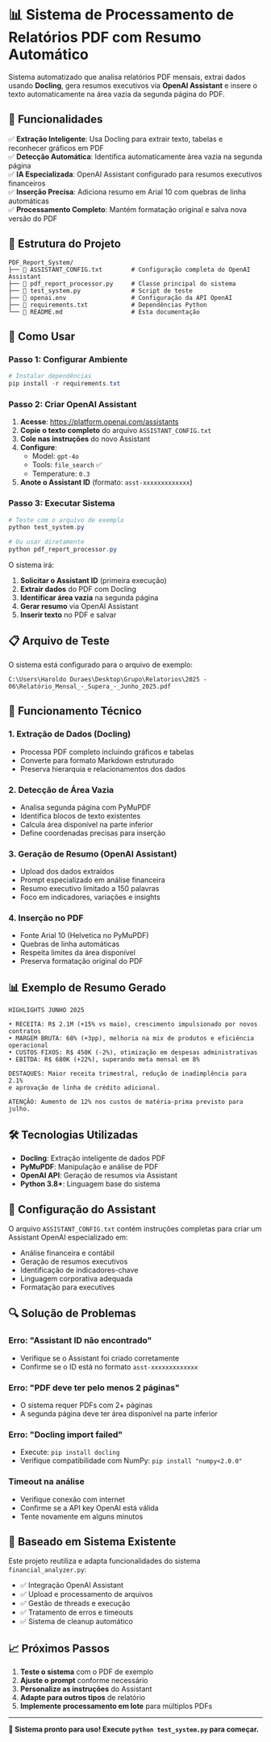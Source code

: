 # 📊 Sistema de Processamento de Relatórios PDF com Resumo Automático

Sistema automatizado que analisa relatórios PDF mensais, extrai dados usando **Docling**, gera resumos executivos via **OpenAI Assistant** e insere o texto automaticamente na área vazia da segunda página do PDF.

## 🎯 Funcionalidades

✅ **Extração Inteligente**: Usa Docling para extrair texto, tabelas e reconhecer gráficos em PDF  
✅ **Detecção Automática**: Identifica automaticamente área vazia na segunda página  
✅ **IA Especializada**: OpenAI Assistant configurado para resumos executivos financeiros  
✅ **Inserção Precisa**: Adiciona resumo em Arial 10 com quebras de linha automáticas  
✅ **Processamento Completo**: Mantém formatação original e salva nova versão do PDF  

## 📁 Estrutura do Projeto

```
PDF_Report_System/
├── 📄 ASSISTANT_CONFIG.txt        # Configuração completa do OpenAI Assistant
├── 📄 pdf_report_processor.py     # Classe principal do sistema
├── 📄 test_system.py              # Script de teste
├── 📄 openai.env                  # Configuração da API OpenAI
├── 📄 requirements.txt            # Dependências Python
└── 📄 README.md                   # Esta documentação
```

## 🚀 Como Usar

### **Passo 1: Configurar Ambiente**

```powershell
# Instalar dependências
pip install -r requirements.txt
```

### **Passo 2: Criar OpenAI Assistant**

1. **Acesse**: https://platform.openai.com/assistants
2. **Copie o texto completo** do arquivo `ASSISTANT_CONFIG.txt`
3. **Cole nas instruções** do novo Assistant
4. **Configure**:
   - Model: `gpt-4o`
   - Tools: `file_search` ✅
   - Temperature: `0.3`
5. **Anote o Assistant ID** (formato: `asst-xxxxxxxxxxxxx`)

### **Passo 3: Executar Sistema**

```powershell
# Teste com o arquivo de exemplo
python test_system.py

# Ou usar diretamente
python pdf_report_processor.py
```

O sistema irá:
1. **Solicitar o Assistant ID** (primeira execução)
2. **Extrair dados** do PDF com Docling
3. **Identificar área vazia** na segunda página
4. **Gerar resumo** via OpenAI Assistant
5. **Inserir texto** no PDF e salvar

## 📋 Arquivo de Teste

O sistema está configurado para o arquivo de exemplo:
```
C:\Users\Haroldo Duraes\Desktop\Grupo\Relatorios\2025 - 06\Relatório_Mensal_-_Supera_-_Junho_2025.pdf
```

## 🔧 Funcionamento Técnico

### **1. Extração de Dados (Docling)**
- Processa PDF completo incluindo gráficos e tabelas
- Converte para formato Markdown estruturado
- Preserva hierarquia e relacionamentos dos dados

### **2. Detecção de Área Vazia**
- Analisa segunda página com PyMuPDF
- Identifica blocos de texto existentes
- Calcula área disponível na parte inferior
- Define coordenadas precisas para inserção

### **3. Geração de Resumo (OpenAI Assistant)**
- Upload dos dados extraídos
- Prompt especializado em análise financeira
- Resumo executivo limitado a 150 palavras
- Foco em indicadores, variações e insights

### **4. Inserção no PDF**
- Fonte Arial 10 (Helvetica no PyMuPDF)
- Quebras de linha automáticas
- Respeita limites da área disponível
- Preserva formatação original do PDF

## 📊 Exemplo de Resumo Gerado

```
HIGHLIGHTS JUNHO 2025

• RECEITA: R$ 2.1M (+15% vs maio), crescimento impulsionado por novos contratos
• MARGEM BRUTA: 68% (+3pp), melhoria na mix de produtos e eficiência operacional  
• CUSTOS FIXOS: R$ 450K (-2%), otimização em despesas administrativas
• EBITDA: R$ 680K (+22%), superando meta mensal em 8%

DESTAQUES: Maior receita trimestral, redução de inadimplência para 2.1% 
e aprovação de linha de crédito adicional.

ATENÇÃO: Aumento de 12% nos custos de matéria-prima previsto para julho.
```

## 🛠️ Tecnologias Utilizadas

- **Docling**: Extração inteligente de dados PDF
- **PyMuPDF**: Manipulação e análise de PDF
- **OpenAI API**: Geração de resumos via Assistant
- **Python 3.8+**: Linguagem base do sistema

## 📝 Configuração do Assistant

O arquivo `ASSISTANT_CONFIG.txt` contém instruções completas para criar um Assistant OpenAI especializado em:

- Análise financeira e contábil
- Geração de resumos executivos
- Identificação de indicadores-chave
- Linguagem corporativa adequada
- Formatação para executives

## 🔍 Solução de Problemas

### **Erro: "Assistant ID não encontrado"**
- Verifique se o Assistant foi criado corretamente
- Confirme se o ID está no formato `asst-xxxxxxxxxxxxx`

### **Erro: "PDF deve ter pelo menos 2 páginas"**
- O sistema requer PDFs com 2+ páginas
- A segunda página deve ter área disponível na parte inferior

### **Erro: "Docling import failed"**
- Execute: `pip install docling`
- Verifique compatibilidade com NumPy: `pip install "numpy<2.0.0"`

### **Timeout na análise**
- Verifique conexão com internet
- Confirme se a API key OpenAI está válida
- Tente novamente em alguns minutos

## 🎯 Baseado em Sistema Existente

Este projeto reutiliza e adapta funcionalidades do sistema `financial_analyzer.py`:

- ✅ Integração OpenAI Assistant
- ✅ Upload e processamento de arquivos
- ✅ Gestão de threads e execução
- ✅ Tratamento de erros e timeouts
- ✅ Sistema de cleanup automático

## 📈 Próximos Passos

1. **Teste o sistema** com o PDF de exemplo
2. **Ajuste o prompt** conforme necessário
3. **Personalize as instruções** do Assistant
4. **Adapte para outros tipos** de relatório
5. **Implemente processamento em lote** para múltiplos PDFs

---

**🚀 Sistema pronto para uso! Execute `python test_system.py` para começar.**
